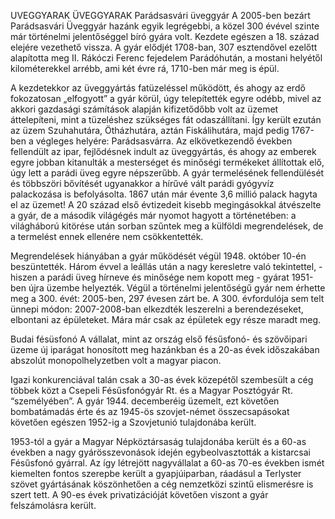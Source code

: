 UVEGGYARAK
ÜVEGGYARAK
Parádsasvári üveggyár
A 2005-ben bezárt Parádsasvári Üveggyár hazánk egyik legrégebbi, a közel 300 évével szinte már történelmi jelentőséggel bíró gyára volt. Kezdete egészen a 18. század elejére vezethető vissza.
A gyár elődjét 1708-ban, 307 esztendővel ezelőtt alapította meg II. Rákóczi Ferenc fejedelem Parádóhután, a mostani helyétől kilométerekkel arrébb, ami két évre rá, 1710-ben már meg is épül.

A kezdetekkor az üveggyártás fatüzeléssel működött, és ahogy az erdő fokozatosan „elfogyott” a gyár körül, úgy telepítették egyre odébb, mivel az akkori gazdasági számítások alapján kifizetődőbb volt az üzemet áttelepíteni, mint a tüzeléshez szükséges fát odaszállítani. Így került ezután az üzem Szuhahutára, Ötházhutára, aztán Fiskálihutára, majd pedig 1767-ben a végleges helyére: Parádsasvárra.
Az elkövetkezendő években fellendült az ipar, fejlődésnek indult az üveggyártás, és ahogy az emberek egyre jobban kitanulták a mesterséget és minőségi termékeket állítottak elő, úgy lett a parádi üveg egyre népszerűbb. A gyár termelésének fellendülését és többszöri bővítését ugyanakkor a hírűvé vált parádi gyógyvíz palackozása is befolyásolta. 1867 után már évente 3,6 millió palack hagyta el az üzemet!
A 20 század első évtizedeit kisebb megingásokkal átvészelte a gyár, de a második világégés már nyomot hagyott a történetében: a világháború kitörése után sorban szűntek meg a külföldi megrendelések, de a termelést ennek ellenére nem csökkentették.

Megrendelések hiányában a gyár működését végül 1948. október 10-én beszüntették. Három évvel a leállás után a nagy keresletre való tekintettel, - hiszen a parádi üveg hírneve és minősége nem kopott meg - gyárat 1951-ben újra üzembe helyezték.
Végül a történelmi jelentőségű gyár nem érhette meg a 300. évét:
2005-ben, 297 évesen zárt be. A 300. évfordulója sem telt ünnepi módon: 2007-2008-ban elkezdték leszerelni a berendezéseket, elbontani az épületeket. Mára már csak az épületek egy része maradt meg.

Budai fésüsfonó
A vállalat, mint az ország első fésűsfonó- és szövőipari üzeme új iparágat honosított meg hazánkban és a 20-as évek időszakában abszolút monopolhelyzetben volt a magyar piacon. 

Igazi konkurenciával talán csak a 30-as évek közepétől szembesült a cég többek közt a Csepeli Fésűsfonógyár Rt. és a Magyar Posztógyár Rt. “személyében”.
A gyár 1944. decemberéig üzemelt, ezt követően bombatámadás érte és az 1945-ös szovjet-német összecsapásokat követően egészen 1952-ig a Szovjetunió tulajdonába került. 

1953-tól a gyár a Magyar Népköztársaság tulajdonába került és a 60-as években a nagy gyárösszevonások idején egybeolvasztották a kistarcsai Fésűsfonó gyárral. Az így létrejött nagyvállalat a 60-as 70-es években ismét kiemelten fontos szerepbe került a gyapjúiparban, ráadásul a Terlyster szövet gyártásának köszönhetően a cég nemzetközi szintű elismerésre is szert tett. A 90-es évek privatizációját követően viszont a gyár felszámolásra került.
